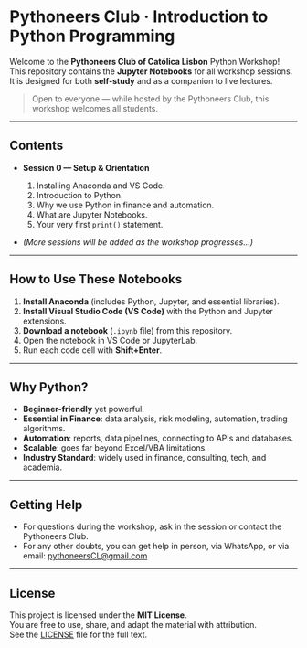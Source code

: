 # Pythoneers Club · Introduction to Python Programming

Welcome to the **Pythoneers Club of Católica Lisbon** Python Workshop!  
This repository contains the **Jupyter Notebooks** for all workshop sessions. It is designed for both **self-study** and as a companion to live lectures.  

> Open to everyone — while hosted by the Pythoneers Club, this workshop welcomes all students.

---

## Contents

- **Session 0 — Setup & Orientation**  
  1. Installing Anaconda and VS Code.
  2. Introduction to Python.
  3. Why we use Python in finance and automation.
  4. What are Jupyter Notebooks.
  5. Your very first `print()` statement.

- *(More sessions will be added as the workshop progresses...)*

---

## How to Use These Notebooks

1. **Install Anaconda** (includes Python, Jupyter, and essential libraries).  
2. **Install Visual Studio Code (VS Code)** with the Python and Jupyter extensions.  
3. **Download a notebook** (`.ipynb` file) from this repository.  
4. Open the notebook in VS Code or JupyterLab.  
5. Run each code cell with **Shift+Enter**.  

---

## Why Python?

- **Beginner-friendly** yet powerful.  
- **Essential in Finance**: data analysis, risk modeling, automation, trading algorithms.  
- **Automation**: reports, data pipelines, connecting to APIs and databases.  
- **Scalable**: goes far beyond Excel/VBA limitations.  
- **Industry Standard**: widely used in finance, consulting, tech, and academia.  

---

## Getting Help

- For questions during the workshop, ask in the session or contact the Pythoneers Club.
- For any other doubts, you can get help in person, via WhatsApp, or via email: pythoneersCL@gmail.com

---

## License

This project is licensed under the **MIT License**.  
You are free to use, share, and adapt the material with attribution.  
See the [LICENSE](LICENSE) file for the full text.
